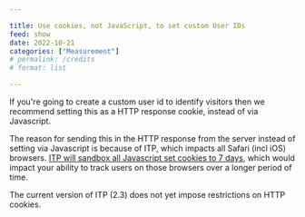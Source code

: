 ```yaml
---

title: Use cookies, not JavaScript, to set custom User IDs
feed: show
date: 2022-10-21
categories: ["Measurement"]
# permalink: /credits
# format: list

---
```


If you're going to create a custom user id to identify visitors then we recommend setting this as a HTTP response cookie, instead of via Javascript. 

The reason for sending this in the HTTP response from the server instead of setting via Javascript is because of ITP, which impacts all Safari (incl iOS) browsers. [ITP will sandbox all Javascript set cookies to 7 days](https://clearcode.cc/blog/intelligent-tracking-prevention-faq/#ITP-restrictions), which would impact your ability to track users on those browsers over a longer period of time.

The current version of ITP (2.3) does not yet impose restrictions on HTTP cookies.